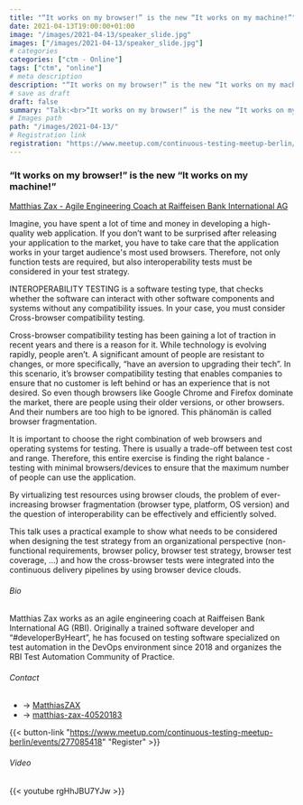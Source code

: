 ```yaml
---
title: "“It works on my browser!” is the new “It works on my machine!”"
date: 2021-04-13T19:00:00+01:00
image: "/images/2021-04-13/speaker_slide.jpg"
images: ["/images/2021-04-13/speaker_slide.jpg"]
# categories
categories: ["ctm - Online"]
tags: ["ctm", "online"]
# meta description
description: "“It works on my browser!” is the new “It works on my machine!”"
# save as draft
draft: false
summary: "Talk:<br>“It works on my browser!” is the new “It works on my machine!” (Matthias Zax)"
# Images path
path: "/images/2021-04-13/"
# Registration link
registration: "https://www.meetup.com/continuous-testing-meetup-berlin/events/277085418"
---
```


### “It works on my browser!” is the new “It works on my machine!”
[Matthias Zax - Agile Engineering Coach at Raiffeisen Bank International AG](https://www.linkedin.com/in/matthias-zax-40520183/)

Imagine, you have spent a lot of time and money in developing a high-quality 
web application. If you don’t want to be surprised after releasing your 
application to the market, you have to take care that the application works 
in your target audience's most used browsers. Therefore, not only function 
tests are required, but also interoperability tests must be considered in your 
test strategy.

INTEROPERABILITY TESTING is a software testing type, that checks whether the 
software can interact with other software components and systems without any 
compatibility issues. In your case, you must consider Cross-browser compatibility 
testing.

Cross-browser compatibility testing has been gaining a lot of traction in 
recent years and there is a reason for it. While technology is evolving rapidly, 
people aren’t. A significant amount of people are resistant to changes, or more 
specifically, “have an aversion to upgrading their tech”. In this scenario, 
it’s browser compatibility testing that enables companies to ensure that no 
customer is left behind or has an experience that is not desired. So even though 
browsers like Google Chrome and Firefox dominate the market, there are people 
using their older versions, or other browsers. And their numbers are too high to 
be ignored. This phänomän is called browser fragmentation.

It is important to choose the right combination of web browsers and operating 
systems for testing. There is usually a trade-off between test cost and range. 
Therefore, this entire exercise is finding the right balance - testing with 
minimal browsers/devices to ensure that the maximum number of people can use 
the application.

By virtualizing test resources using browser clouds, the problem of 
ever-increasing browser fragmentation (browser type, platform, OS version) 
and the question of interoperability can be effectively and efficiently solved.

This talk uses a practical example to show what needs to be considered when 
designing the test strategy from an organizational perspective (non-functional 
requirements, browser policy, browser test strategy, browser test coverage, ...) 
and how the cross-browser tests were integrated into the continuous delivery 
pipelines by using browser device clouds.

###### Bio

Matthias Zax works as an agile engineering coach at Raiffeisen Bank 
International AG (RBI). Originally a trained software developer and “#developerByHeart”, 
he has focused on testing software specialized on test automation in the DevOps 
environment since 2018 and organizes the RBI Test Automation Community of Practice.

###### Contact
- <i class="fa fa-twitter"></i> -> [MatthiasZAX](https://twitter.com/MatthiasZAX)
- <i class="fa fa-linkedin"></i> -> [matthias-zax-40520183](https://www.linkedin.com/in/matthias-zax-40520183/)


{{< button-link "https://www.meetup.com/continuous-testing-meetup-berlin/events/277085418" "Register" >}}

###### Video
{{< youtube rgHhJBU7YJw >}}
